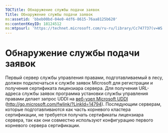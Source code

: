 ```yaml
---
TOCTitle: Обнаружение службы подачи заявок
Title: Обнаружение службы подачи заявок
ms:assetid: 'bbeb00bd-04e0-4df6-8615-76aa8125b620'
ms:contentKeyID: 18124512
ms:mtpsurl: 'https://technet.microsoft.com/ru-ru/library/Cc747737(v=WS.10)'
---
```


Обнаружение службы подачи заявок
================================

Первый сервер службы управления правами, подготавливаемый в лесу, должен подключаться к службе заявок Microsoft для регистрации и получения сертификата лицензиара сервера. Для получения URL-адреса службы заявок программа установки службы управления правами делает запрос UDDI на [веб-узел Microsoft UDDI](http://go.microsoft.com/fwlink/?linkid=14794) (http://go.microsoft.com/fwlink/?LinkId=14794). Последующим серверам, которые подготавливаются как часть корневого кластера сертификации, не требуется получать сертификаты лицензиара сервера, так как они совместно используют конфигурацию первого корневого сервера сертификации.
